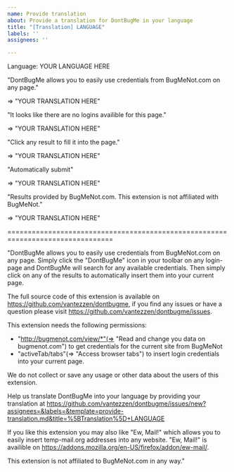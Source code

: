 ```yaml
---
name: Provide translation
about: Provide a translation for DontBugMe in your language
title: "[Translation] LANGUAGE"
labels: ''
assignees: ''

---
```


<!--
    Thank you for providing a translation of DontBugMe into your language.
    Please translate the sentences below into the quotation marks containing "YOUR TRANSLATION HERE".
-->

Language: YOUR LANGUAGE HERE

"DontBugMe allows you to easily use credentials from BugMeNot.com on any page."

=> "YOUR TRANSLATION HERE"


"It looks like there are no logins availible for this page."

=> "YOUR TRANSLATION HERE"


"Click any result to fill it into the page."

=> "YOUR TRANSLATION HERE"


"Automatically submit"

=> "YOUR TRANSLATION HERE"


"Results provided by BugMeNot.com. This extension is not affiliated with BugMeNot."

=> "YOUR TRANSLATION HERE"

================================================================================
<!-- 
    
    If you want to, you can also help us translate our entries in the Chrome Web Store and Firefox add-on store by translating the extension description.
    We understand that this is a very long text, so if you don't want to translate this text you can just submit the translation above.
-->
"DontBugMe allows you to easily use credentials from BugMeNot.com on any page. 
Simply click the "DontBugMe" icon in your toolbar on any login-page and DontBugMe will search for any available credentials. Then simply click on any of the results to automatically insert them into your current page.

The full source code of this extension is available on https://github.com/vantezzen/dontbugme, if you find any issues or have a question please visit https://github.com/vantezzen/dontbugme/issues.

This extension needs the following permissions:
- "http://bugmenot.com/view/*"(=> "Read and change you data on bugmenot.com") to get credentials for the current site from BugMeNot
- "activeTab/tabs"(=> "Access browser tabs") to insert login credentials into your current page.

We do not collect or save any usage or other data about the users of this extension.

Help us translate DontBugMe into your language by providing your translation at https://github.com/vantezzen/dontbugme/issues/new?assignees=&labels=&template=provide-translation.md&title=%5BTranslation%5D+LANGUAGE

If you like this extension you may also like "Ew, Mail!" which allows you to easily insert temp-mail.org addresses into any website. "Ew, Mail!" is availible on https://addons.mozilla.org/en-US/firefox/addon/ew-mail/.

This extension is not affiliated to BugMeNot.com in any way."
